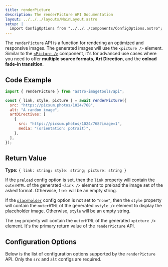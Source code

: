 ```yaml
---
title: renderPicture
description: The renderPicture API Documentation
layout: ../../../layouts/MainLayout.astro
setup: |
  import ConfigOptions from "../../../components/ConfigOptions.astro";
---
```


The `renderPicture` API is a function for rendering an optimized and responsive images. The generated images will use the `<picture />` element. Similar to the [`<Picture />`](/en/components/Picture) component, it's for advanced use cases where you need to offer **multiple source formats**, **Art Direction**, and the **onload fade-in transition**.

## Code Example

```js
import { renderPicture } from "astro-imagetools/api";

const { link, style, picture } = await renderPicture({
  src: "https://picsum.photos/1024/768",
  alt: "A random image",
  artDirectives: [
    {
      src: "https://picsum.photos/1024/768?image=1",
      media: "(orientation: potrait)",
    },
  ],
});
```

## Return Value

**Type:** `{ link: string; style: string; picture: string }`

If the [`preload`](#preload) config option is set, then the `link` property will contain the `outerHTML` of the generated `<link />` element to preload the image set of the asked format. Otherwise, `link` will be an empty string.

If the [`placeholder`](#placeholder) config option is not set to `"none"`, then the `style` property will contain the `outerHTML` of the generated `<style />` element to display the placeholder image. Otherwise, `style` will be an empty string.

The `img` property will contain the `outerHTML` of the generated `<picture />` element. It's the primary return value of the `renderPicture` API.

## Configuration Options

Below is the list of configuration options supported by the `renderPicture` API. Only the `src` and `alt` configs are required.

<ConfigOptions api="renderPicture" />
